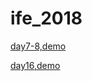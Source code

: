 # ife_2018

[day7-8,demo](https://tttrick.github.io/ife_2018/day7-8/index.html)

[day16,demo](https://tttrick.github.io/ife_2018/day16/js_16.html)
